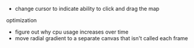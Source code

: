 * change cursor to indicate ability to click and drag the map

optimization
* figure out why cpu usage increases over time
* move radial gradient to a separate canvas that isn't called each frame